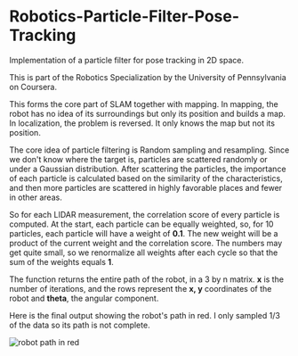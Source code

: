 # Robotics-Particle-Filter-Pose-Tracking
Implementation of a particle filter for pose tracking in 2D space.

This is part of the Robotics Specialization by the University of Pennsylvania on Coursera.

This forms the core part of SLAM together with mapping. In mapping, the robot has no idea of its surroundings but only its position and builds a map. In localization, the problem is reversed. It only knows the map but not its position. 

The core idea of particle filtering is Random sampling and resampling. Since we don't know where the target is, particles are scattered randomly or under a Gaussian distribution. After scattering the particles, the importance of each particle is calculated based on the similarity of the characteristics, and then more particles are scattered in highly favorable places and fewer in other areas. 

So for each LIDAR measurement, the correlation score of every particle is computed. At the start, each particle can be equally weighted, so, for 10 particles, each particle will have a weight of **0.1**. The new weight will be a product of the current weight and the correlation score. The numbers may get quite small, so we renormalize all weights after each cycle so that the sum of the weights equals **1**.

The function returns the entire path of the robot, in a 3 by n matrix. **x** is the number of iterations, and the rows represent the **x, y** coordinates of the robot and **theta**, the angular component.

Here is the final output showing the robot's path in red. I only sampled 1/3 of the data so its path is not complete.

![robot path in red](https://github.com/chumoyot/Robotics-Particle-Filter-Pose-Tracking/assets/135506318/9bb693ee-c38e-4818-86fc-3bedc7b5213e)



